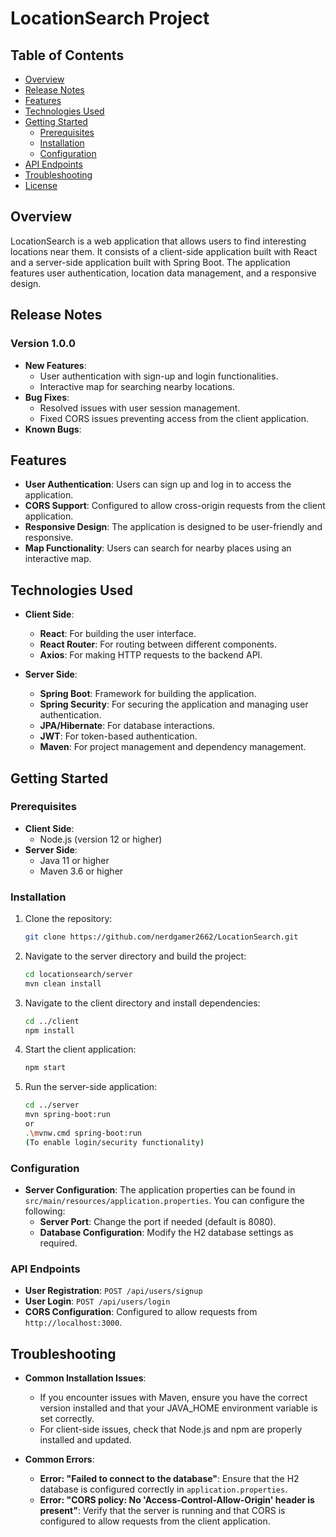 # LocationSearch Project

## Table of Contents

- [Overview](#overview)
- [Release Notes](#release-notes)
- [Features](#features)
- [Technologies Used](#technologies-used)
- [Getting Started](#getting-started)
  - [Prerequisites](#prerequisites)
  - [Installation](#installation)
  - [Configuration](#configuration)
- [API Endpoints](#api-endpoints)
- [Troubleshooting](#troubleshooting)
- [License](#license)

## Overview

LocationSearch is a web application that allows users to find interesting locations near them. It consists of a client-side application built with React and a server-side application built with Spring Boot. The application features user authentication, location data management, and a responsive design.

## Release Notes

### Version 1.0.0

- **New Features**:
  - User authentication with sign-up and login functionalities.
  - Interactive map for searching nearby locations.
- **Bug Fixes**:
  - Resolved issues with user session management.
  - Fixed CORS issues preventing access from the client application.
- **Known Bugs**:

## Features

- **User Authentication**: Users can sign up and log in to access the application.
- **CORS Support**: Configured to allow cross-origin requests from the client application.
- **Responsive Design**: The application is designed to be user-friendly and responsive.
- **Map Functionality**: Users can search for nearby places using an interactive map.

## Technologies Used

- **Client Side**:

  - **React**: For building the user interface.
  - **React Router**: For routing between different components.
  - **Axios**: For making HTTP requests to the backend API.

- **Server Side**:
  - **Spring Boot**: Framework for building the application.
  - **Spring Security**: For securing the application and managing user authentication.
  - **JPA/Hibernate**: For database interactions.
  - **JWT**: For token-based authentication.
  - **Maven**: For project management and dependency management.

## Getting Started

### Prerequisites

- **Client Side**:
  - Node.js (version 12 or higher)
- **Server Side**:
  - Java 11 or higher
  - Maven 3.6 or higher

### Installation

1. Clone the repository:
   ```bash
   git clone https://github.com/nerdgamer2662/LocationSearch.git
   ```
2. Navigate to the server directory and build the project:
   ```bash
   cd locationsearch/server
   mvn clean install
   ```
3. Navigate to the client directory and install dependencies:
   ```bash
   cd ../client
   npm install
   ```
4. Start the client application:
   ```bash
   npm start
   ```
5. Run the server-side application:
   ```bash
   cd ../server
   mvn spring-boot:run
   or
   .\mvnw.cmd spring-boot:run
   (To enable login/security functionality)
   ```

### Configuration

- **Server Configuration**: The application properties can be found in `src/main/resources/application.properties`. You can configure the following:
  - **Server Port**: Change the port if needed (default is 8080).
  - **Database Configuration**: Modify the H2 database settings as required.

### API Endpoints

- **User Registration**: `POST /api/users/signup`
- **User Login**: `POST /api/users/login`
- **CORS Configuration**: Configured to allow requests from `http://localhost:3000`.

## Troubleshooting

- **Common Installation Issues**:

  - If you encounter issues with Maven, ensure you have the correct version installed and that your JAVA_HOME environment variable is set correctly.
  - For client-side issues, check that Node.js and npm are properly installed and updated.

- **Common Errors**:
  - **Error: "Failed to connect to the database"**: Ensure that the H2 database is configured correctly in `application.properties`.
  - **Error: "CORS policy: No 'Access-Control-Allow-Origin' header is present"**: Verify that the server is running and that CORS is configured to allow requests from the client application.
